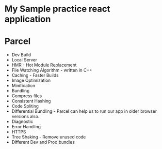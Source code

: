 # My Sample practice react application


# Parcel

- Dev Build
- Local Server
- HMR - Hot Module Replacement
- File Watching Algorithm - written in C++
- Caching - Faster Builds
- Image Optimization
- Minification
- Bundling
- Compress files
- Consistent Hashing
- Code Spliting
- Differential Bundling  - Parcel can help us to run our app in older browser versions also.
- Diagnostic
- Error Handling
- HTTPS
- Tree Shaking - Remove unused code
- Different Dev and Prod bundles